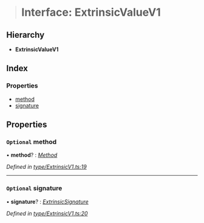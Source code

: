 > # Interface: ExtrinsicValueV1

## Hierarchy

* **ExtrinsicValueV1**

## Index

### Properties

* [method](_type_extrinsicv1_.extrinsicvaluev1.md#optional-method)
* [signature](_type_extrinsicv1_.extrinsicvaluev1.md#optional-signature)

## Properties

### `Optional` method

• **method**? : *[Method](../classes/_primitive_method_.method.md)*

*Defined in [type/ExtrinsicV1.ts:19](https://github.com/polkadot-js/api/blob/37af934/packages/types/src/type/ExtrinsicV1.ts#L19)*

___

### `Optional` signature

• **signature**? : *[ExtrinsicSignature](../classes/_type_extrinsicsignature_.extrinsicsignature.md)*

*Defined in [type/ExtrinsicV1.ts:20](https://github.com/polkadot-js/api/blob/37af934/packages/types/src/type/ExtrinsicV1.ts#L20)*